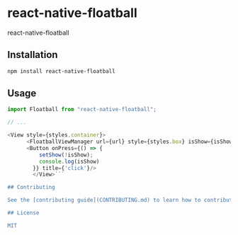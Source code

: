 # react-native-floatball

react-native-floatball

## Installation

```sh
npm install react-native-floatball
```

## Usage

```js
import Floatball from "react-native-floatball";

// ...

<View style={styles.container}>
      <FloatballViewManager url={url} style={styles.box} isShow={isShow}/>
      <Button onPress={() => {
          setShow(!isShow);
          console.log(isShow)
        }} title={'click'}/>
        </View>```

## Contributing

See the [contributing guide](CONTRIBUTING.md) to learn how to contribute to the repository and the development workflow.

## License

MIT
